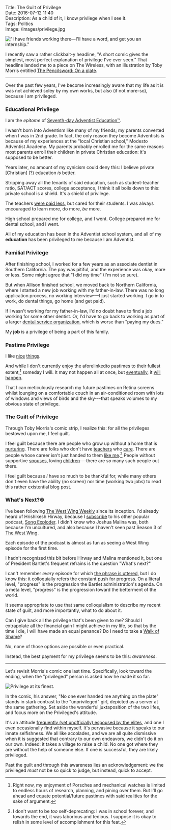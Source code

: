 Title: The Guilt of Privilege  
Date: 2016-07-12 11:40  
Description: As a child of it, I know privilege when I see it.  
Tags: Politics  
Image: /images/privilege.jpg  

!["I have friends working there—I'll have a word, and get you an internship."][1]

I recently saw a rather clickbait-y headline, "A short comic gives the simplest, most perfect explanation of privilege I've ever seen." That headline landed me to a piece on The Wireless, with an illustration by Toby Morris entitled [The Pencilsword: On a plate][2].

***

Over the past few years, I've become increasingly aware that my life as it is was not achieved soley by my own works, but also (if not more-so), because I am privileged.

### Educational Privilege

I am the *epitome* of [Seventh-day Adventist Education&trade;][3].

I wasn't born into Adventism like many of my friends; my parents converted when I was in 2nd grade. In fact, the only reason they become Adventists is because of my experiences at the "local Christian school," Modesto Adventist Academy. My parents probably enrolled me for the same reasons most parents enroll their children in private Christian education: it's supposed to be better.

Years later, no amount of my cynicism could deny this: I believe private \[Christian\] \(?\) education *is* better.

Stripping away all the tenants of said education, such as student-teacher ratio, SAT/ACT scores, college acceptance, I think it all boils down to this: private school is a shield. It's a shield of privilege.

The teachers [were paid less][4], but cared for their students. I was always encouraged to learn more, do more, *be* more.

High school prepared me for college, and I went. College prepared me for dental school, and I went.

All of my education has been in the Adventist school system, and all of my **education** has been privileged to me because I am Adventist.

### Familial Privilege

After finishing school, I worked for a few years as an associate dentist in Southern California. The pay was pitiful, and the experience was okay, more or less. Some might agree that "I did my time" (I'm not so sure).

But when Allison finished school, we moved back to Northern California, where I started a new job working with my father-in-law. There was no long application process, no working interview---I just started working. I go in to work, do dental things, go home (and get paid).

If I wasn't working for my father-in-law, I'd no doubt have to find a job working for some other dentist. Or, I'd have to go back to working as part of a larger [dental service organization][5], which is worse than "paying my dues."

My **job** is a privilege of being a part of this family.

### Pastime Privilege

I like [nice][6] [things][7].

And while I don't currently enjoy the aforelinkedto pastimes to their fullest extent,[^1] someday I will. It may not happen all at once, but [eventually][8], it [will][9] [happen][10].

That I can meticulously research my future pastimes on Retina screens whilst lounging on a comfortable couch in an air-conditioned room with lots of windows and views of birds and the sky---that speaks volumes to my obvious state of privilege.

### The Guilt of Privilege

Through Toby Morris's comic strip, I realize this: for all the privileges bestowed upon me, I feel guilt.

I feel guilt because there are people who grow up without a home that is [nurturing][11]. There are folks who don't have [teachers][12] who [care][13]. There are people whose career isn't just handed to them [like me][14].[^2] People without supportive [spouses][15], loving [children][16]---there are *so* many such people out there.

I feel guilt because *I* have so much to be thankful for, while many others don't even have the ability (no screen) nor time (working two jobs) to read this rather existential blog post.

### What's Next?&copy;

I've been following [The West Wing Weekly][17] since its inception. I'd already heard of Hrishikesh Hirway, because I [subscribe][18] to his other popular podcast, [Song Exploder][19]. I didn't know who Joshua Malina was, both because I'm uncultured, and also because I haven't seen past Season 3 of [The West Wing][20].

Each episode of the podcast is almost as fun as seeing a West Wing episode for the first time.

I hadn't recognized this bit before Hirway and Malina mentioned it, but one of President Bartlet's frequent refrains is the question "What's next?"

I can't remember *every* episode for which [the phrase is uttered][21], but I do know this: it colloquially refers the constant push for progress. On a literal level, "progress" is the progression the Bartlet administration's agenda. On a meta level, "progress" is the progression toward the betterment of the world.

It seems appropriate to use that same colloquialism to describe my recent state of guilt, and more importantly, what to do about it.

Can I give back all the privilege that's been given to me? Should I extrapolate all the financial gain I might achieve in my life, so that by the time I die, I will have made an equal penance? Do I need to take a [Walk of Shame][22]?

No, none of those options are possible or even practical.

Instead, the best payment for my privilege seems to be this: *awareness*.

***

Let's revisit Morris's comic one last time. Specifically, look toward the ending, when the "privileged" person is asked how he made it so far.

![Privilege at its finest.][23]

In the comic, his answer, "No one ever handed me anything on the plate" stands in stark contrast to the "unprivileged" girl, depicted as a server at the same gathering. Set aside the wonderful juxtaposition of the two lifes, and focus more on the Privileged's attitude.

It's an attitude [frequently \(yet unofficially\) espoused by the elites][24], and one I even occasionally find within myself. It's pervasive because it speaks to our innate selfishness. We all like accolades, and we are all quite dismissive when it is suggested that contrary to our own endeavors, we didn't do it on our own. Indeed: it takes a village to raise a child. No one got where they are without the help of someone else. If one is successful, they are likely privileged.

Past the guilt and through this awareness lies an acknowledgement: we the privileged *must* not be so quick to judge, but instead, quick to accept.

[^1]: Right now, my enjoyment of Porsches and mechanical watches is limited to endless hours of research, planning, and pining over them. But I'll go ahead and equate potential/future pastimes with said realities for the sake of argument.
[^2]: I don't want to be *too* self-deprecating: I was in school forever, and towards the end, it was laborious and tedious. I suppose it is okay to relish in some level of accomplishment for this feat.

[1]: /images/privilege.jpg "Portion"
[2]: http://thewireless.co.nz/articles/the-pencilsword-on-a-plate "The Wireless piece sharing 'The Pencilsword: On a plate'"
[3]: https://en.wikipedia.org/wiki/Seventh-day_Adventist_Church#Education "Wikipedia: Seventh-day Adventist education"
[4]: http://www.theatlantic.com/education/archive/2013/10/why-are-private-school-teachers-paid-less-than-public-school-teachers/280829/ "Atlantic piece on private school teachers getting paid less"
[5]: https://www.glassdoor.com/Reviews/Pacific-Dental-Services-Reviews-E33144.htm "PDS reviews on Glassdoor"
[6]: /tags/Porsche "Posts tagged 'Porsche'"
[7]: /tags/Watches "Posts tagged 'Watches'"
[8]: https://www.hodinkee.com/articles/heuer-monaco-review "Ben Clymer on the Calibre 11"
[9]: https://www.hodinkee.com/articles/the-new-tudor-heritage-black-bay-black-reference-79220n-by-john-mayer "John Mayer on the Black Bay reference 79220N"
[10]: http://www.total911.com/porsche-964-carrera-2-ultimate-buyers-guide/ "Total 911 on the 964"
[11]: /2015/1/12/we-love-cars#papa "Portion of a post I wrote extolling my affection for my grandpa"
[12]: http://thevalleycitizen.com/reeve-rolls-300-birds/ "My favorite teacher, Harold Reeve, is amazing"
[13]: https://www.puc.edu/news/archives/2002/educator-of-the-year-presents-goals-for-puc "Bill Hemmerlin, a beloved chemistry teacher and mentor"
[14]: http://toddcommdds.com "Todd Comm, DSS on the web"
[15]: http://autumnsoul.net "Allison"
[16]: https://instagram.com/smokethedingo "Smokey on Instagram"
[17]: http://thewestwingweekly.com "The West Wing Weekly"
[18]: /tags/Song%20Exploder "Posts tagged 'Song Exploder'"
[19]: http://songexploder.net "Song Exploder"
[20]: https://en.wikipedia.org/wiki/The_West_Wing "Wikipedia: 'The West Wing'"
[21]: https://duckduckgo.com/?q=site%3Awww.westwingtranscripts.com+"what%27s+next" "DuckDuckGo search for the phrase"
[22]: http://time.com/3921066/cersei-game-of-thrones-history/ "Time piece on historical walks of shame"
[23]: /images/privilege2.jpg "Final portion of Morris's comic, in which the privileged man thinks he got to where he is solely because he was great"
[24]: http://www.huffingtonpost.com/christian-piatt/gop-nostalgia-is-a-sympto_b_1234006.html "Huffington Post piece on GOP nostalgia and privilege"